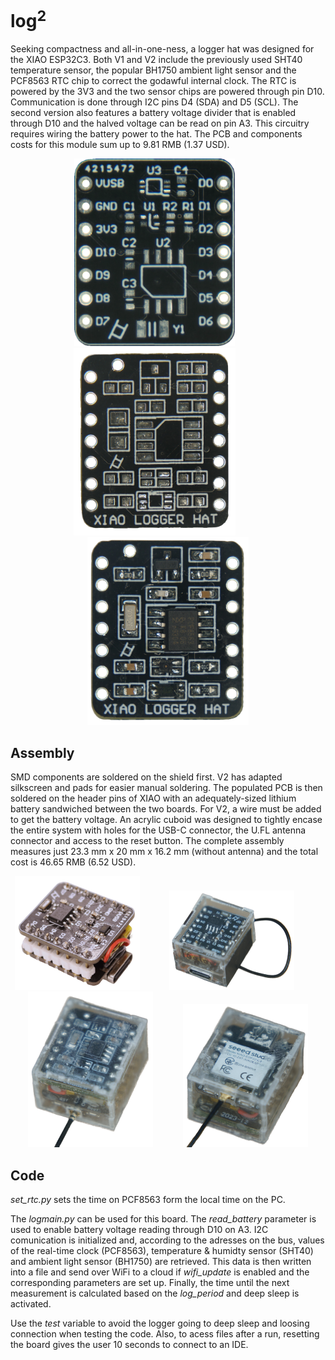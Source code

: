 # log<sup>2

Seeking compactness and all-in-one-ness, a logger hat was designed for the XIAO ESP32C3. Both V1 and V2 include the previously used SHT40 temperature sensor, the popular BH1750 ambient light sensor and the PCF8563 RTC chip to correct the godawful internal clock. The RTC is powered by the 3V3 and the two sensor chips are powered through pin D10. Communication is done through I2C pins D4 (SDA) and D5 (SCL). The second version also features a battery voltage divider that is enabled through D10 and the halved voltage can be read on pin A3. This circuitry requires wiring the battery power to the hat. The PCB and components costs for this module sum up to 9.81 RMB (1.37 USD).

<p align="center">
  <img src="images/v1_front.png" height="300" />
  &nbsp;&nbsp;&nbsp;&nbsp;&nbsp;&nbsp;&nbsp;&nbsp;&nbsp;&nbsp;
  <img src="images/v2_front.png" height="300" />
  &nbsp;&nbsp;&nbsp;&nbsp;&nbsp;&nbsp;&nbsp;&nbsp;&nbsp;&nbsp;
  <img src="images/v2_mounted.png" height="300" />
</p>

## Assembly
SMD components are soldered on the shield first. V2 has adapted silkscreen and pads for easier manual soldering. The populated PCB is then soldered on the header pins of XIAO with an adequately-sized lithium battery sandwiched between the two boards. For V2, a wire must be added to get the battery voltage.
An acrylic cuboid was designed to tightly encase the entire system with holes for the USB-C connector, the U.FL antenna connector and access to the reset button. The complete assembly measures just 23.3 mm x 20 mm x 16.2 mm (without antenna) and the total cost is 46.65 RMB (6.52 USD). 

<p align="center">
  <img src="images/v1_assembled.png" width="200" />
  &nbsp;&nbsp;&nbsp;&nbsp;&nbsp;&nbsp;&nbsp;&nbsp;&nbsp;&nbsp;
  <img src="images/v1_box.png" width="200" />
  &nbsp;&nbsp;&nbsp;&nbsp;&nbsp;&nbsp;&nbsp;&nbsp;&nbsp;&nbsp;
  <img src="images/v2_box.png" width="200" />
  &nbsp;&nbsp;&nbsp;&nbsp;&nbsp;&nbsp;&nbsp;&nbsp;&nbsp;&nbsp;
  <img src="images/box-bottom.png" width="200" />
</p>

## Code

*set_rtc.py* sets the time on PCF8563 form the local time on the PC.

The *logmain.py* can be used for this board. The *read_battery* parameter is used to enable battery voltage reading through D10 on A3. I2C comunication is initialized and, according to the adresses on the bus, values of the real-time clock (PCF8563), temperature & humidty sensor (SHT40) and ambient light sensor (BH1750) are retrieved. This data is then written into a file and send over WiFi to a cloud if *wifi_update* is enabled and the corresponding parameters are set up. Finally, the time until the next measurement is calculated based on the *log_period* and deep sleep is activated.

Use the *test* variable to avoid the logger going to deep sleep and loosing connection when testing the code. Also, to acess files after a run, resetting the board gives the user 10 seconds to connect to an IDE.





